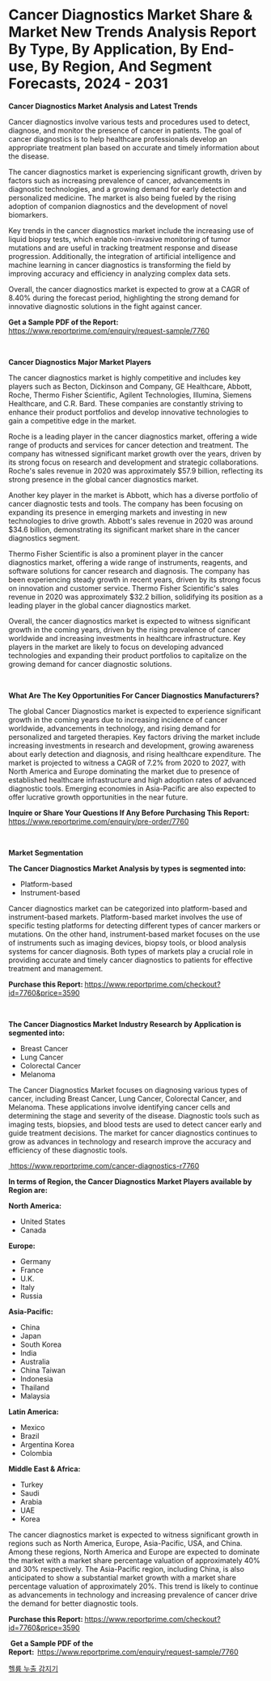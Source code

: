 <p><h1>Cancer Diagnostics Market Share & Market New Trends Analysis Report By Type, By Application, By End-use, By Region, And Segment Forecasts, 2024 - 2031</h1></p><p><strong>Cancer Diagnostics Market Analysis and Latest Trends</strong></p>
<p><p>Cancer diagnostics involve various tests and procedures used to detect, diagnose, and monitor the presence of cancer in patients. The goal of cancer diagnostics is to help healthcare professionals develop an appropriate treatment plan based on accurate and timely information about the disease.</p><p>The cancer diagnostics market is experiencing significant growth, driven by factors such as increasing prevalence of cancer, advancements in diagnostic technologies, and a growing demand for early detection and personalized medicine. The market is also being fueled by the rising adoption of companion diagnostics and the development of novel biomarkers.</p><p>Key trends in the cancer diagnostics market include the increasing use of liquid biopsy tests, which enable non-invasive monitoring of tumor mutations and are useful in tracking treatment response and disease progression. Additionally, the integration of artificial intelligence and machine learning in cancer diagnostics is transforming the field by improving accuracy and efficiency in analyzing complex data sets.</p><p>Overall, the cancer diagnostics market is expected to grow at a CAGR of 8.40% during the forecast period, highlighting the strong demand for innovative diagnostic solutions in the fight against cancer.</p></p>
<p><strong>Get a Sample PDF of the Report:&nbsp;</strong> <a href="https://www.reportprime.com/enquiry/request-sample/7760">https://www.reportprime.com/enquiry/request-sample/7760</a></p>
<p>&nbsp;</p>
<p><strong>Cancer Diagnostics Major Market Players</strong></p>
<p><p>The cancer diagnostics market is highly competitive and includes key players such as Becton, Dickinson and Company, GE Healthcare, Abbott, Roche, Thermo Fisher Scientific, Agilent Technologies, Illumina, Siemens Healthcare, and C.R. Bard. These companies are constantly striving to enhance their product portfolios and develop innovative technologies to gain a competitive edge in the market.</p><p>Roche is a leading player in the cancer diagnostics market, offering a wide range of products and services for cancer detection and treatment. The company has witnessed significant market growth over the years, driven by its strong focus on research and development and strategic collaborations. Roche's sales revenue in 2020 was approximately $57.9 billion, reflecting its strong presence in the global cancer diagnostics market.</p><p>Another key player in the market is Abbott, which has a diverse portfolio of cancer diagnostic tests and tools. The company has been focusing on expanding its presence in emerging markets and investing in new technologies to drive growth. Abbott's sales revenue in 2020 was around $34.6 billion, demonstrating its significant market share in the cancer diagnostics segment.</p><p>Thermo Fisher Scientific is also a prominent player in the cancer diagnostics market, offering a wide range of instruments, reagents, and software solutions for cancer research and diagnosis. The company has been experiencing steady growth in recent years, driven by its strong focus on innovation and customer service. Thermo Fisher Scientific's sales revenue in 2020 was approximately $32.2 billion, solidifying its position as a leading player in the global cancer diagnostics market.</p><p>Overall, the cancer diagnostics market is expected to witness significant growth in the coming years, driven by the rising prevalence of cancer worldwide and increasing investments in healthcare infrastructure. Key players in the market are likely to focus on developing advanced technologies and expanding their product portfolios to capitalize on the growing demand for cancer diagnostic solutions.</p></p>
<p>&nbsp;</p>
<p><strong>What Are The Key Opportunities For Cancer Diagnostics Manufacturers?</strong></p>
<p><p>The global Cancer Diagnostics market is expected to experience significant growth in the coming years due to increasing incidence of cancer worldwide, advancements in technology, and rising demand for personalized and targeted therapies. Key factors driving the market include increasing investments in research and development, growing awareness about early detection and diagnosis, and rising healthcare expenditure. The market is projected to witness a CAGR of 7.2% from 2020 to 2027, with North America and Europe dominating the market due to presence of established healthcare infrastructure and high adoption rates of advanced diagnostic tools. Emerging economies in Asia-Pacific are also expected to offer lucrative growth opportunities in the near future.</p></p>
<p><strong>Inquire or Share Your Questions If Any Before Purchasing This Report:</strong> <a href="https://www.reportprime.com/enquiry/pre-order/7760">https://www.reportprime.com/enquiry/pre-order/7760</a></p>
<p>&nbsp;</p>
<p><strong>Market Segmentation</strong></p>
<p><strong>The Cancer Diagnostics Market Analysis by types is segmented into:</strong></p>
<p><ul><li>Platform-based</li><li>Instrument-based</li></ul></p>
<p><p>Cancer diagnostics market can be categorized into platform-based and instrument-based markets. Platform-based market involves the use of specific testing platforms for detecting different types of cancer markers or mutations. On the other hand, instrument-based market focuses on the use of instruments such as imaging devices, biopsy tools, or blood analysis systems for cancer diagnosis. Both types of markets play a crucial role in providing accurate and timely cancer diagnostics to patients for effective treatment and management.</p></p>
<p><strong>Purchase this Report:&nbsp;</strong><a href="https://www.reportprime.com/checkout?id=7760&price=3590">https://www.reportprime.com/checkout?id=7760&price=3590</a></p>
<p>&nbsp;</p>
<p><strong>The Cancer Diagnostics Market Industry Research by Application is segmented into:</strong></p>
<p><ul><li>Breast Cancer</li><li>Lung Cancer</li><li>Colorectal Cancer</li><li>Melanoma</li></ul></p>
<p><p>The Cancer Diagnostics Market focuses on diagnosing various types of cancer, including Breast Cancer, Lung Cancer, Colorectal Cancer, and Melanoma. These applications involve identifying cancer cells and determining the stage and severity of the disease. Diagnostic tools such as imaging tests, biopsies, and blood tests are used to detect cancer early and guide treatment decisions. The market for cancer diagnostics continues to grow as advances in technology and research improve the accuracy and efficiency of these diagnostic tools.</p></p>
<p><a href="https://www.reportprime.com/cancer-diagnostics-r7760">&nbsp;https://www.reportprime.com/cancer-diagnostics-r7760</a></p>
<p><strong>In terms of Region, the Cancer Diagnostics Market Players available by Region are:</strong></p>
<p>
    <p> <strong> North America: </strong>
        <ul>
            <li>United States</li>
            <li>Canada</li>
        </ul>
        </p> 
    <p> <strong> Europe: </strong>
        <ul>
            <li>Germany</li>
            <li>France</li>
            <li>U.K.</li>
            <li>Italy</li>
            <li>Russia</li>
        </ul>
        </p> 
    <p> <strong> Asia-Pacific: </strong>
        <ul>
            <li>China</li>
            <li>Japan</li>
            <li>South Korea</li>
            <li>India</li>
            <li>Australia</li>
            <li>China Taiwan</li>
            <li>Indonesia</li>
            <li>Thailand</li>
            <li>Malaysia</li>
        </ul>
        </p> 
    <p> <strong> Latin America: </strong>
        <ul>
            <li>Mexico</li>
            <li>Brazil</li>
            <li>Argentina Korea</li>
            <li>Colombia</li>
        </ul>
        </p> 
    <p> <strong> Middle East & Africa: </strong>
        <ul>
            <li>Turkey</li>
            <li>Saudi</li>
            <li>Arabia</li>
            <li>UAE</li>
            <li>Korea</li>
        </ul>
    </p>
    </p>
<p><p>The cancer diagnostics market is expected to witness significant growth in regions such as North America, Europe, Asia-Pacific, USA, and China. Among these regions, North America and Europe are expected to dominate the market with a market share percentage valuation of approximately 40% and 30% respectively. The Asia-Pacific region, including China, is also anticipated to show a substantial market growth with a market share percentage valuation of approximately 20%. This trend is likely to continue as advancements in technology and increasing prevalence of cancer drive the demand for better diagnostic tools.</p></p>
<p><strong>Purchase this Report: </strong><a href="https://www.reportprime.com/checkout?id=7760&price=3590">https://www.reportprime.com/checkout?id=7760&price=3590</a></p>
<p>&nbsp;<strong>Get a Sample PDF of the Report:&nbsp;&nbsp;</strong><a href="https://www.reportprime.com/enquiry/request-sample/7760">https://www.reportprime.com/enquiry/request-sample/7760</a></p>
<p><strong></strong></p>
<p><p><a href="https://github.com/wallacBahrtyinger567686/Market-Research-Report-List-1/blob/main/155839727474.md">헬륨 누출 감지기</a></p></p>
